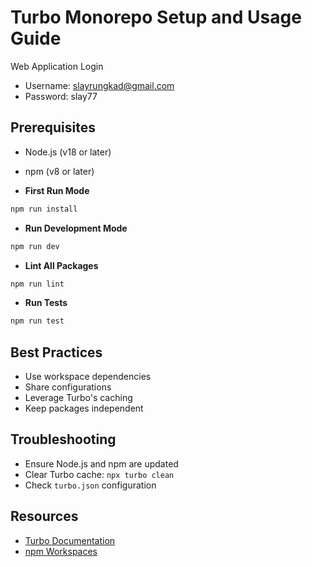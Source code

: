 # Turbo Monorepo Setup and Usage Guide
Web Application Login

- Username: slayrungkad@gmail.com
- Password: slay77

## Prerequisites
- Node.js (v18 or later)
- npm (v8 or later)

- **First Run  Mode**
```bash
npm run install 
```
- **Run Development Mode**
```bash
npm run dev
```

- **Lint All Packages**
```bash
npm run lint
```

- **Run Tests**
```bash
npm run test
```

## Best Practices
- Use workspace dependencies
- Share configurations
- Leverage Turbo's caching
- Keep packages independent

## Troubleshooting
- Ensure Node.js and npm are updated
- Clear Turbo cache: `npx turbo clean`
- Check `turbo.json` configuration

## Resources
- [Turbo Documentation](https://turbo.build/repo/docs)
- [npm Workspaces](https://docs.npmjs.com/cli/v7/using-npm/workspaces)